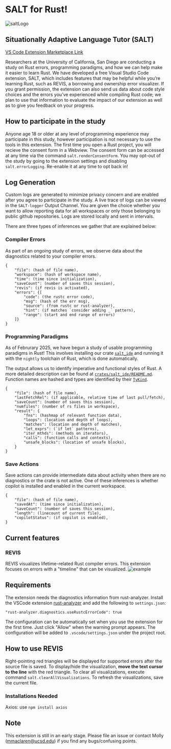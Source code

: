 # SALT for Rust!

![saltLogo](https://github.com/mojeanmac/vscode-salt/blob/master/assets/salt.png?raw=true)

## Situationally Adaptive Language Tutor (SALT)

[VS Code Extension Marketplace Link](https://marketplace.visualstudio.com/items?itemName=Kale-Lab.salt)

Researchers at the University of California, San Diego are conducting a study on Rust errors, programming paradigms, and how we can help make it easier to learn Rust. We have developed a free Visual Studio Code extension, SALT, which includes features that may be helpful while you’re learning Rust, such as REVIS, a borrowing and ownership error visualizer. If you grant permission, the extension can also send us data about code style choices and the errors you’ve experienced while compiling Rust code; we plan to use that information to evaluate the impact of our extension as well as to give you feedback on your progress.

## How to participate in the study

Anyone age 18 or older at any level of programming experience may participate in this study, however participation is not necessary to use the tools in this extension. The first time you open a Rust project, you will recieve the consent form in a Webview. The consent form can be accessed at any time via the command `salt.renderConsentForm`.
You may opt-out of the study by going to the extension settings and disabling `salt.errorLogging`. Re-enable it at any time to opt back in!

## Log Generation

Custom logs are generated to minimize privacy concern and are enabled after you agree to participate in the study. A live trace of logs can be viewed in the `SALT-logger` Output Channel.
You are given the choice whether you want to allow reporting data for all workspaces or only those belonging to public github repositories.
Logs are stored locally and sent in intervals.

There are three types of inferences we gather that are explained below:

### Compiler Errors

As part of an ongoing study of errors, we observe data about the diagnostics related to your compiler errors.

```
{
    "file": (hash of file name),
    "workspace": (hash of workspace name),
    "time": (time since initialization),
    "saveCount": (number of saves this session),
    "revis": (if revis is activated),
    "errors": {[
        "code": (the rustc error code),
        "msg": (hash of the err msg),
        "source": (from rustc or rust-analyzer),
        "hint": (if matches `consider adding _` pattern),
        "range": (start and end range of errors)
    ]}
}
```

### Programming Paradigms

As of Februrary 2025, we have begun a study of usable programming paradigms in Rust! This involves installing our crate [`salt_ide`](https://crates.io/crates/salt_ide) and running it with the `nightly` toolchain of Rust, which is done automatically.

The output allows us to identify imperative and functional styles of Rust.
A more detailed description can be found at [`crates/salt_ide/README.md`](./crates/salt_ide/README). Function names are hashed and types are identified by their [`TyKind`](https://doc.rust-lang.org/beta/nightly-rustc/rustc_middle/ty/sty/type.TyKind.html).

```
{
    "file": (hash of file name),
    "lastFetchRel": (if applicable, relative time of last pull/fetch),
    "saveCount": (number of saves this session),
    "numfiles": (number of rs files in workspace),
    "result": {
        "fns": (hashmap of relevant function data),
        "loops": (location and depth of loops),
        "matches": (location and depth of matches),
        "let_exprs": (`if let` patterns),
        "iter_mthds": (methods on iterators),
        "calls": (function calls and contexts),
        "unsafe_blocks": (location of unsafe blocks),
    }
}
```

### Save Actions

Save actions can provide intermediate data about activity when there are no diagnostics or the crate is not active. One of these inferences is whether copilot is installed and enabled in the current workspace.

```
{
    "file": (hash of file name),
    "savedAt": (time since initialization),
    "saveCount": (number of saves this session),
    "length": (linecount of current file),
    "copilotStatus": (if copilot is enabled),
}
```


## Current features

### REVIS

REVIS visualizes lifetime-related Rust compiler errors.
This extension focuses on errors with a "timeline" that can be visualized.
![example](https://github.com/mojeanmac/vscode-salt/blob/master/assets/example597.png?raw=true)


## Requirements

The extension needs the diagnostics information from rust-analyzer.
Install the VSCode extension [rust-analyzer][] and add the following to `settings.json`:
```
"rust-analyzer.diagnostics.useRustcErrorCode": true
```
The configuration can be automatically set when you use the extension for the first time.
Just click "Allow" when the warning prompt appears.
The configuration will be added to `.vscode/settings.json` under the project root.

[rust-analyzer]: https://marketplace.visualstudio.com/items?itemName=rust-lang.rust-analyzer

## How to use REVIS

Right-pointing red triangles will be displayed for supported errors after the source file is saved.
To display/hide the visualization, **move the text cursor to the line** with the red triangle.
To clear all visualizations, execute command `salt.clearAllVisualizations`.
To refresh the visualizations, save the current file.

### Installations Needed
Axios: use `npm install axios`

## Note

This extension is still in an early stage. Please file an issue or contact  Molly (mmaclaren@ucsd.edu) if you find any bugs/confusing points.
